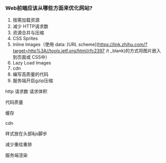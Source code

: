 ### Web前端应该从哪些方面来优化网站?

1. 按需加载资源
2. 减少 HTTP请求数
3. 资源合并与压缩
4. CSS Sprites
5. Inline Images（使用 data: [URL scheme](https://link.zhihu.com/?target=http%3A//tools.ietf.org/html/rfc2397 /t _blank)的方式将图片嵌入到页面或 CSS中）
6. Lazy Load Images
7. cdn
8. 编写高质量的代码
9. 服务端开启gzip压缩

http 请求数  请求体积

代码质量

缓存

cdn

样式放在头部&js脚步

减少重绘重排

服务端渲染

